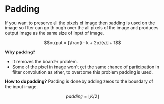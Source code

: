 # Padding

If you want to preserve all the pixels of image then padding is used on the image so filter can go through over the all pixels of the image and produces output image as the same size of input of image.

$$output = [\frac{i - k + 2p}{s}] + 1$$


**Why padding?**
* It removes the boarder problem.
* Some of the pixel in image won't get the same chance of participation in filter convolution as other, to overcome this problem padding is used.

**How to do padding?**
Padding is done by adding zeros to the boundary of the input image.

  $$ padding = \lfloor K / 2 \rfloor$$
